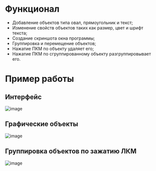 # Функционал
* Добавление объектов типа овал, прямоугольник и текст;
* Изменение свойств объектов таких как размер, цвет и шрифт текста;
* Создание скриншота окна программы;
* Группировка и перемещение объектов;
* Нажатие ПКМ по объекту удаляет его;
* Нажатие ПКМ по сгруппированному объекту разгруппировывает его.

# Пример работы

## Интерфейс
![image](https://github.com/Lidoncor/GuiEditor/assets/87908043/bb144fde-7be0-4487-a105-9827c0f56a06)

## Графические объекты
![image](https://github.com/Lidoncor/GuiEditor/assets/87908043/dc5b1183-ef09-4f1b-83fb-ee6156f65fdc)

## Группировка объектов по зажатию ЛКМ
![image](https://github.com/Lidoncor/GuiEditor/assets/87908043/735a01d2-f9e6-467c-a6e9-2b8c3492d50d)
